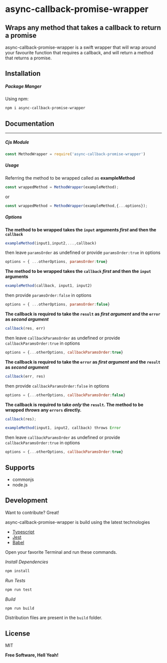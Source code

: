 # async-callback-promise-wrapper
## Wraps any method that takes a callback to return a promise

[//]:<[![Build Status](https://travis-ci.org/nrsrivastava/async-callback-promise-wrapper.svg?branch=main)](https://travis-ci.org/nrsrivastava/asynac-callback-promise-wrapper)>

async-callback-promise-wrapper is a swift wrapper that will wrap around your favourite function that requires a callback, and will return a method that returns a promise.

## Installation

[//]:<Dillinger requires [Node.js](https://nodejs.org/) v10+ to run.>

##### Package Manger
Using npm:

```bash
npm i async-callback-promise-wrapper
```
## Documentation
****
##### Cjs Module

```js
const MethodWrapper = require('async-callback-promise-wrapper')
```
##### Usage
Referring the method to be wrapped called as **exampleMethod**

```js
const wrappedMethod = MethodWrapper(exampleMethod);
```
or
```js
const wrappedMethod = MethodWrapper(exampleMethod,{...options});
```
##### Options
**The method to be wrapped takes the ```input``` arguments _first_ and then the ```callback```**
```js
exampleMethod(input1,input2,...,callback)
```
then leave ```paramsOrder``` as undefined or provide ```paramsOrder:true``` in options
```js
options = { ...otherOptions, paramsOrder:true}
```
**The method to be wrapped takes the ```callback``` _first_ and then the ```input``` arguments**
```js
exampleMethod(callback, input1, input2)
```
then provide ```paramsOrder:false``` in options
```js
options = { ...otherOptions, paramsOrder:false}
```
**The callback is required to take the ```result``` as _first argument_ and the ```error``` as _second argument_**
```js
callback(res, err)
```
then leave ```callbackParamsOrder``` as undefined or provide ```callbackParamsOrder:true``` in options
```js
options = {...otherOptions, callbackParamsOrder:true}
```
**The callback is required to take the ```error``` as _first argument_ and the ```result``` as _second argument_**
```js
callback(err, res)
```
then provide ```callbackParamsOrder:false``` in options
```js
options = {...otherOptions, callbackParamsOrder:false}
```
**The callback is required to take _only_ the ```result```. The method to be wrapped _throws_ any ```errors``` directly.**
```js
callback(res);
```
```js
exampleMethod(input1, input2, callback) throws Error
```
then leave ```callbackParamsOrder``` as undefined or provide ```callbackParamsOrder:true``` in options
```js
options = {...otherOptions, callbackParamsOrder:true}
```
## Supports

- commonjs
- node.js

## Development

Want to contribute? Great!

async-callback-promise-wrapper is build using the latest technologies
- [Typescript]
- [Jest]
- [Babel]


Open your favorite Terminal and run these commands.

_Install Dependencies_
```bash
npm install
```
_Run Tests_
```bash
npm run test
```
_Build_
```sh
npm run build
```

Distribution files are present in the ```build``` folder.

## License

MIT

**Free Software, Hell Yeah!**

[//]: # (These are reference links used in the body of this note and get stripped out when the markdown processor does its job. There is no need to format nicely because it shouldn't be seen. Thanks SO - http://stackoverflow.com/questions/4823468/store-comments-in-markdown-syntax)

   [Typescript]: <https://www.typescriptlang.org/>
   [Jest]: <https://jestjs.io/>
   [Babel]: <https://babeljs.io/>
